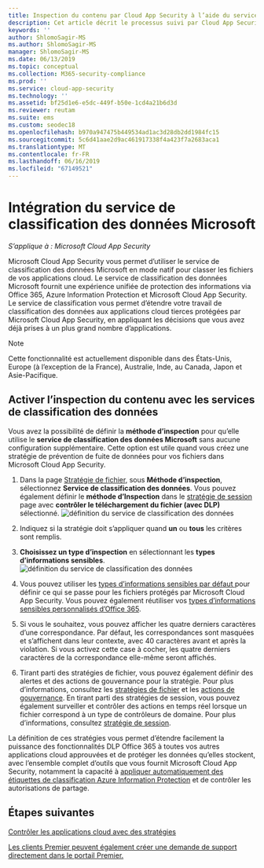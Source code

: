 ```yaml
---
title: Inspection du contenu par Cloud App Security à l’aide du service de classification des données Microsoft
description: Cet article décrit le processus suivi par Cloud App Security quand il effectue l’inspection du contenu DLP avec le service de classification des données Microsoft.
keywords: ''
author: ShlomoSagir-MS
ms.author: ShlomoSagir-MS
manager: ShlomoSagir-MS
ms.date: 06/13/2019
ms.topic: conceptual
ms.collection: M365-security-compliance
ms.prod: ''
ms.service: cloud-app-security
ms.technology: ''
ms.assetid: bf25d1e6-e5dc-449f-b50e-1cd4a21b6d3d
ms.reviewer: reutam
ms.suite: ems
ms.custom: seodec18
ms.openlocfilehash: b970a947475b449534ad1ac3d28db2dd1984fc15
ms.sourcegitcommit: 5c6d41aae2d9ac461917338f4a423f7a2683aca1
ms.translationtype: MT
ms.contentlocale: fr-FR
ms.lasthandoff: 06/16/2019
ms.locfileid: "67149521"
---
```

# <a name="microsoft-data-classification-services-integration"></a>Intégration du service de classification des données Microsoft

*S’applique à : Microsoft Cloud App Security*

Microsoft Cloud App Security vous permet d’utiliser le service de classification des données Microsoft en mode natif pour classer les fichiers de vos applications cloud. Le service de classification des données Microsoft fournit une expérience unifiée de protection des informations via Office 365, Azure Information Protection et Microsoft Cloud App Security. Le service de classification vous permet d’étendre votre travail de classification des données aux applications cloud tierces protégées par Microsoft Cloud App Security, en appliquant les décisions que vous avez déjà prises à un plus grand nombre d’applications.

>[!NOTE]
> Cette fonctionnalité est actuellement disponible dans des États-Unis, Europe (à l’exception de la France), Australie, Inde, au Canada, Japon et Asie-Pacifique.


## <a name="enable-content-inspection-with-data-classification-services"></a>Activer l’inspection du contenu avec les services de classification des données

Vous avez la possibilité de définir la **méthode d’inspection** pour qu’elle utilise le **service de classification des données Microsoft** sans aucune configuration supplémentaire. Cette option est utile quand vous créez une stratégie de prévention de fuite de données pour vos fichiers dans Microsoft Cloud App Security.


1. Dans la page [Stratégie de fichier](data-protection-policies.md), sous **Méthode d’inspection**, sélectionnez **Service de classification des données**. Vous pouvez également définir le **méthode d’Inspection** dans le [stratégie de session](session-policy-aad.md) page avec **contrôler le téléchargement du fichier (avec DLP)** sélectionné.
     ![définition du service de classification des données](./media/dcs-enable.png)
2. Indiquez si la stratégie doit s’appliquer quand **un** ou **tous** les critères sont remplis.
3. **Choisissez un type d’inspection** en sélectionnant les **types d’informations sensibles**.
 ![définition du service de classification des données](./media/dcs-sensitive-information-type.png)

4. Vous pouvez utiliser les [types d’informations sensibles par défaut ](https://support.office.com/article/what-the-sensitive-information-types-look-for-fd505979-76be-4d9f-b459-abef3fc9e86b) pour définir ce qui se passe pour les fichiers protégés par Microsoft Cloud App Security. Vous pouvez également réutiliser vos [types d’informations sensibles personnalisés d’Office 365](https://support.office.com/article/create-a-custom-sensitive-information-type-82c382a5-b6db-44fd-995d-b333b3c7fc30).

5. Si vous le souhaitez, vous pouvez afficher les quatre derniers caractères d’une correspondance. Par défaut, les correspondances sont masquées et s’affichent dans leur contexte, avec 40 caractères avant et après la violation. Si vous activez cette case à cocher, les quatre derniers caractères de la correspondance elle-même seront affichés.

6. Tirant parti des stratégies de fichier, vous pouvez également définir des alertes et des actions de gouvernance pour la stratégie. Pour plus d’informations, consultez les [stratégies de fichier](data-protection-policies.md) et les [actions de gouvernance](governance-actions.md). En tirant parti des stratégies de session, vous pouvez également surveiller et contrôler des actions en temps réel lorsque un fichier correspond à un type de contrôleurs de domaine. Pour plus d’informations, consultez [stratégie de session](session-policy-aad.md).

La définition de ces stratégies vous permet d’étendre facilement la puissance des fonctionnalités DLP Office 365 à toutes vos autres applications cloud approuvées et de protéger les données qu’elles stockent, avec l’ensemble complet d’outils que vous fournit Microsoft Cloud App Security, notamment la capacité à [appliquer automatiquement des étiquettes de classification Azure Information Protection](azip-integration.md) et de contrôler les autorisations de partage.



## <a name="next-steps"></a>Étapes suivantes  
[Contrôler les applications cloud avec des stratégies](control-cloud-apps-with-policies.md)   

[Les clients Premier peuvent également créer une demande de support directement dans le portail Premier.](https://premier.microsoft.com/)  
  
